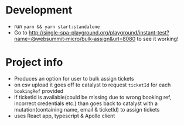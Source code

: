 # Development

- run `yarn && yarn start:standalone`
- Go to http://single-spa-playground.org/playground/instant-test?name=@websummit-micro/bulk-assign&url=8080 to see it working!

# Project info

- Produces an option for user to bulk assign tickets
- on csv upload it goes off to catalyst to request `ticketId` for each `bookingRef` provided
- if ticketId is available(could be missing due to wrong booking ref, incorrect credentials etc.) than goes back to catalyst with a mutation(containing name, email & ticketId) to assign
  tickets
- uses React app, typescript & Apollo client
